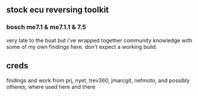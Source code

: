 ## stock ecu reversing toolkit

### bosch me7.1 & me7.1.1 & 7.5
very late to the boat but i've wrapped together community knowledge with some of my own findings here. don't expect a working build.
  

## creds
findings and work from prj, nyet, trev360, jmarcgit, nefmoto, and possibly otheres, where used here and there